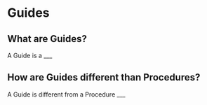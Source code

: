# Guides

## What are Guides?
A Guide is a ___

## How are Guides different than Procedures?
A Guide is different from a Procedure ___
